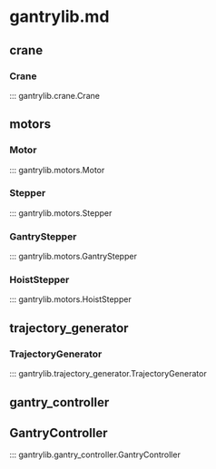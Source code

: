 # gantrylib.md

## crane

### Crane

::: gantrylib.crane.Crane

## motors

### Motor

::: gantrylib.motors.Motor

### Stepper

::: gantrylib.motors.Stepper

### GantryStepper

::: gantrylib.motors.GantryStepper

### HoistStepper

::: gantrylib.motors.HoistStepper

## trajectory_generator

### TrajectoryGenerator

::: gantrylib.trajectory_generator.TrajectoryGenerator

## gantry_controller

## GantryController

::: gantrylib.gantry_controller.GantryController
